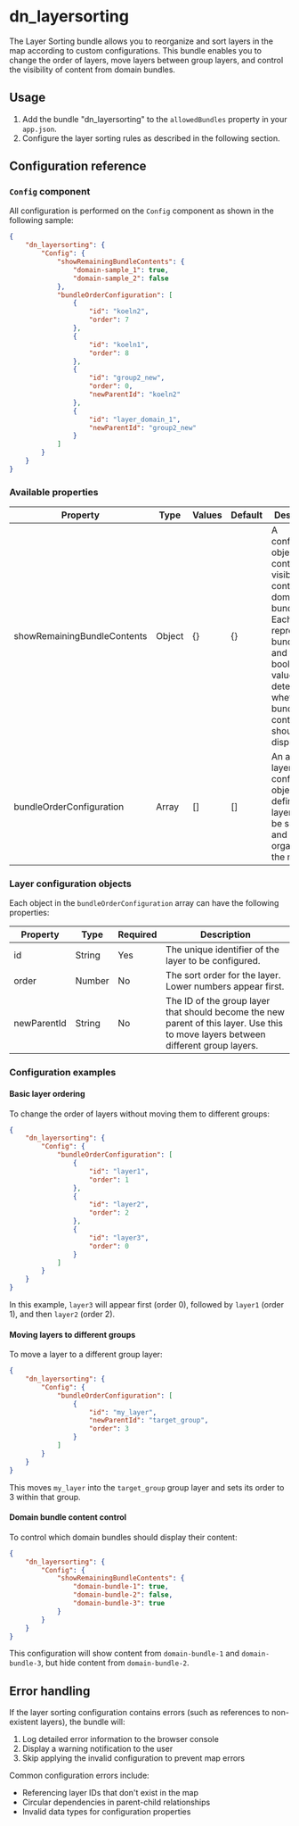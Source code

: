 # dn_layersorting

The Layer Sorting bundle allows you to reorganize and sort layers in the map according to custom configurations. This bundle enables you to change the order of layers, move layers between group layers, and control the visibility of content from domain bundles.

## Usage

1. Add the bundle "dn_layersorting" to the `allowedBundles` property in your `app.json`.
2. Configure the layer sorting rules as described in the following section.

## Configuration reference

### `Config` component

All configuration is performed on the `Config` component as shown in the following sample:

```json
{
    "dn_layersorting": {
        "Config": {
            "showRemainingBundleContents": {
                "domain-sample_1": true,
                "domain-sample_2": false
            },
            "bundleOrderConfiguration": [
                {
                    "id": "koeln2",
                    "order": 7
                },
                {
                    "id": "koeln1",
                    "order": 8
                },
                {
                    "id": "group2_new",
                    "order": 0,
                    "newParentId": "koeln2"
                },
                {
                    "id": "layer_domain_1",
                    "newParentId": "group2_new"
                }
            ]
        }
    }
}
```

### Available properties

| Property                    | Type   | Values | Default | Description                                                                                                                                                                                            |
|-----------------------------|--------|--------|---------|--------------------------------------------------------------------------------------------------------------------------------------------------------------------------------------------------------|
| showRemainingBundleContents | Object | {}     | {}      | A configuration object that controls the visibility of content from domain bundles. Each key represents a bundle ID and the boolean value determines whether the bundle's content should be displayed. |
| bundleOrderConfiguration    | Array  | []     | []      | An array of layer configuration objects that define how layers should be sorted and organized in the map.                                                                                              |

### Layer configuration objects

Each object in the `bundleOrderConfiguration` array can have the following properties:

| Property    | Type   | Required | Description                                                                                                                        |
|-------------|--------|----------|------------------------------------------------------------------------------------------------------------------------------------|
| id          | String | Yes      | The unique identifier of the layer to be configured.                                                                               |
| order       | Number | No       | The sort order for the layer. Lower numbers appear first.                                                                          |
| newParentId | String | No       | The ID of the group layer that should become the new parent of this layer. Use this to move layers between different group layers. |

### Configuration examples

#### Basic layer ordering

To change the order of layers without moving them to different groups:

```json
{
    "dn_layersorting": {
        "Config": {
            "bundleOrderConfiguration": [
                {
                    "id": "layer1",
                    "order": 1
                },
                {
                    "id": "layer2",
                    "order": 2
                },
                {
                    "id": "layer3",
                    "order": 0
                }
            ]
        }
    }
}
```

In this example, `layer3` will appear first (order 0), followed by `layer1` (order 1), and then `layer2` (order 2).

#### Moving layers to different groups

To move a layer to a different group layer:

```json
{
    "dn_layersorting": {
        "Config": {
            "bundleOrderConfiguration": [
                {
                    "id": "my_layer",
                    "newParentId": "target_group",
                    "order": 3
                }
            ]
        }
    }
}
```

This moves `my_layer` into the `target_group` group layer and sets its order to 3 within that group.

#### Domain bundle content control

To control which domain bundles should display their content:

```json
{
    "dn_layersorting": {
        "Config": {
            "showRemainingBundleContents": {
                "domain-bundle-1": true,
                "domain-bundle-2": false,
                "domain-bundle-3": true
            }
        }
    }
}
```

This configuration will show content from `domain-bundle-1` and `domain-bundle-3`, but hide content from `domain-bundle-2`.

## Error handling

If the layer sorting configuration contains errors (such as references to non-existent layers), the bundle will:

1. Log detailed error information to the browser console
2. Display a warning notification to the user
3. Skip applying the invalid configuration to prevent map errors

Common configuration errors include:
- Referencing layer IDs that don't exist in the map
- Circular dependencies in parent-child relationships
- Invalid data types for configuration properties
